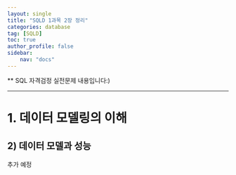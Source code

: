 ```yaml
---
layout: single
title: "SQLD 1과목 2장 정리"
categories: database
tag: [SQLD]
toc: true
author_profile: false
sidebar:
    nav: "docs"
---
```


** SQL 자격검정 실전문제 내용입니다:)

---

# 1. 데이터 모델링의 이해

## 2) 데이터 모델과 성능

추가 예정